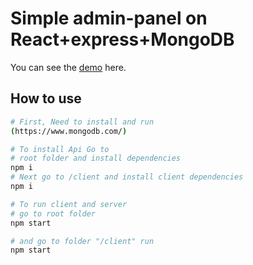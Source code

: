 # Simple admin-panel on React+express+MongoDB
You can see the [demo](https://codesandbox.io/s/nifty-sammet-8ueun) here.
## How to use
```bash
# First, Need to install and run 
(https://www.mongodb.com/)

# To install Api Go to 
# root folder and install dependencies
npm i
# Next go to /client and install client dependencies
npm i

# To run client and server
# go to root folder
npm start

# and go to folder "/client" run
npm start
